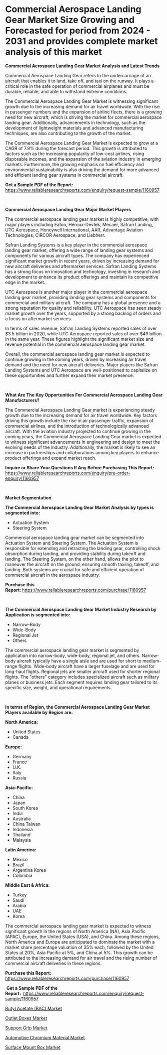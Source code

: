 <p><h1>Commercial Aerospace Landing Gear Market Size Growing and Forecasted for period from 2024 - 2031 and provides complete market analysis of this market</h1></p><p><strong>Commercial Aerospace Landing Gear Market Analysis and Latest Trends</strong></p>
<p><p>Commercial Aerospace Landing Gear refers to the undercarriage of an aircraft that enables it to land, take off, and taxi on the runway. It plays a critical role in the safe operation of commercial airplanes and must be durable, reliable, and able to withstand extreme conditions.</p><p>The Commercial Aerospace Landing Gear Market is witnessing significant growth due to the increasing demand for air travel worldwide. With the rise in passenger numbers and the expansion of airline fleets, there is a growing need for new aircraft, which is driving the market for commercial aerospace landing gear. Additionally, advancements in technology, such as the development of lightweight materials and advanced manufacturing techniques, are also contributing to the growth of the market.</p><p>The Commercial Aerospace Landing Gear Market is expected to grow at a CAGR of 7.9% during the forecast period. This growth is attributed to factors such as the increasing popularity of low-cost airlines, rising disposable incomes, and the expansion of the aviation industry in emerging markets. Furthermore, the growing emphasis on fuel efficiency and environmental sustainability is also driving the demand for more advanced and efficient landing gear systems in commercial aircraft.</p></p>
<p><strong>Get a Sample PDF of the Report:&nbsp;</strong> <a href="https://www.reliableresearchreports.com/enquiry/request-sample/1160957">https://www.reliableresearchreports.com/enquiry/request-sample/1160957</a></p>
<p>&nbsp;</p>
<p><strong>Commercial Aerospace Landing Gear Major Market Players</strong></p>
<p><p>The commercial aerospace landing gear market is highly competitive, with major players including Eaton, Heroux-Devtek, Mecaer, Safran Landing, UTC Aerospace, Honeywell International, AAR, Advantage Aviation Technologies, CIRCOR Aerospace, and Liebherr.</p><p>Safran Landing Systems is a key player in the commercial aerospace landing gear market, offering a wide range of landing gear systems and components for various aircraft types. The company has experienced significant market growth in recent years, driven by increasing demand for new aircraft deliveries and aftermarket services. Safran Landing Systems has a strong focus on innovation and technology, investing in research and development to enhance its product offerings and maintain its competitive edge in the market.</p><p>UTC Aerospace is another major player in the commercial aerospace landing gear market, providing landing gear systems and components for commercial and military aircraft. The company has a global presence and a strong reputation for quality and reliability. UTC Aerospace has seen steady market growth over the years, supported by a strong backlog of orders and a focus on aftermarket services.</p><p>In terms of sales revenue, Safran Landing Systems reported sales of over $3.5 billion in 2020, while UTC Aerospace reported sales of over $49 billion in the same year. These figures highlight the significant market size and revenue potential in the commercial aerospace landing gear market.</p><p>Overall, the commercial aerospace landing gear market is expected to continue growing in the coming years, driven by increasing air travel demand and the need for new aircraft deliveries. Major players like Safran Landing Systems and UTC Aerospace are well-positioned to capitalize on these opportunities and further expand their market presence.</p></p>
<p>&nbsp;</p>
<p><strong>What Are The Key Opportunities For Commercial Aerospace Landing Gear Manufacturers?</strong></p>
<p><p>The Commercial Aerospace Landing Gear market is experiencing steady growth due to the increasing demand for air travel worldwide. Key factors driving this growth include the rise in air passenger traffic, expansion of commercial airlines, and the introduction of technologically advanced aircraft. With the aviation industry projected to continue growing in the coming years, the Commercial Aerospace Landing Gear market is expected to witness significant advancements in engineering and design to meet the evolving needs of the industry. Additionally, the market is likely to see an increase in partnerships and collaborations among key players to enhance product offerings and expand market reach.</p></p>
<p><strong>Inquire or Share Your Questions If Any Before Purchasing This Report:</strong> <a href="https://www.reliableresearchreports.com/enquiry/pre-order-enquiry/1160957">https://www.reliableresearchreports.com/enquiry/pre-order-enquiry/1160957</a></p>
<p>&nbsp;</p>
<p><strong>Market Segmentation</strong></p>
<p><strong>The Commercial Aerospace Landing Gear Market Analysis by types is segmented into:</strong></p>
<p><ul><li>Actuation System</li><li>Steering System</li></ul></p>
<p><p>Commercial aerospace landing gear market can be segmented into Actuation System and Steering System. The Actuation System is responsible for extending and retracting the landing gear, controlling shock absorption during landing, and providing stability during takeoff and landing. The Steering System, on the other hand, allows the pilot to maneuver the aircraft on the ground, ensuring smooth taxiing, takeoff, and landing. Both systems are crucial for safe and efficient operation of commercial aircraft in the aerospace industry.</p></p>
<p><strong>Purchase this Report:&nbsp;</strong><a href="https://www.reliableresearchreports.com/purchase/1160957">https://www.reliableresearchreports.com/purchase/1160957</a></p>
<p>&nbsp;</p>
<p><strong>The Commercial Aerospace Landing Gear Market Industry Research by Application is segmented into:</strong></p>
<p><ul><li>Narrow-Body</li><li>Wide-Body</li><li>Regional Jet</li><li>Others</li></ul></p>
<p><p>The commercial aerospace landing gear market is segmented by application into narrow-body, wide-body, regional jet, and others. Narrow-body aircraft typically have a single aisle and are used for short to medium-range flights. Wide-body aircraft have a larger fuselage and are used for long-haul flights. Regional jets are smaller aircraft used for shorter regional flights. The "others" category includes specialized aircraft such as military planes or business jets. Each segment requires landing gear tailored to its specific size, weight, and operational requirements.</p></p>
<p>&nbsp;</p>
<p><strong>In terms of Region, the Commercial Aerospace Landing Gear Market Players available by Region are:</strong></p>
<p>
    <p> <strong> North America: </strong>
        <ul>
            <li>United States</li>
            <li>Canada</li>
        </ul>
        </p> 
    <p> <strong> Europe: </strong>
        <ul>
            <li>Germany</li>
            <li>France</li>
            <li>U.K.</li>
            <li>Italy</li>
            <li>Russia</li>
        </ul>
        </p> 
    <p> <strong> Asia-Pacific: </strong>
        <ul>
            <li>China</li>
            <li>Japan</li>
            <li>South Korea</li>
            <li>India</li>
            <li>Australia</li>
            <li>China Taiwan</li>
            <li>Indonesia</li>
            <li>Thailand</li>
            <li>Malaysia</li>
        </ul>
        </p> 
    <p> <strong> Latin America: </strong>
        <ul>
            <li>Mexico</li>
            <li>Brazil</li>
            <li>Argentina Korea</li>
            <li>Colombia</li>
        </ul>
        </p> 
    <p> <strong> Middle East & Africa: </strong>
        <ul>
            <li>Turkey</li>
            <li>Saudi</li>
            <li>Arabia</li>
            <li>UAE</li>
            <li>Korea</li>
        </ul>
    </p>
    </p>
<p><p>The commercial aerospace landing gear market is expected to witness significant growth in the regions of North America (NA), Asia Pacific (APAC), Europe, the United States (USA), and China. Among these regions, North America and Europe are anticipated to dominate the market with a market share percentage valuation of 35% each, followed by the United States at 20%, Asia Pacific at 5%, and China at 5%. This growth can be attributed to the increasing demand for air travel and the rising number of commercial aircraft deliveries in these regions.</p></p>
<p><strong>Purchase this Report: </strong><a href="https://www.reliableresearchreports.com/purchase/1160957">https://www.reliableresearchreports.com/purchase/1160957</a></p>
<p>&nbsp;<strong>Get a Sample PDF of the Report:&nbsp;&nbsp;</strong><a href="https://www.reliableresearchreports.com/enquiry/request-sample/1160957">https://www.reliableresearchreports.com/enquiry/request-sample/1160957</a></p>
<p><strong></strong></p>
<p><p><a href="https://github.com/AKSHATREPORTPRIME/Market-Research-Report-List-3/blob/main/butyl-acetate-bac-market.md">Butyl Acetate (BAC) Market</a></p><p><a href="https://medium.com/@kartik.reportprime/outlet-boxes-market-outlook-industry-overview-and-forecast-2024-to-2031-e4ef973c8eb3">Outlet Boxes Market</a></p><p><a href="https://medium.com/@kartik.reportprime/support-grip-market-size-cagr-trends-2024-2030-9c78ce7f93e5">Support Grip Market</a></p><p><a href="https://github.com/rahu1505/Market-Research-Report-List-2/blob/main/automotive-chromium-material-market.md">Automotive Chromium Material Market</a></p><p><a href="https://medium.com/@kartik.reportprime/surface-mount-box-market-furnishes-information-on-market-share-market-trends-and-market-growth-7894ed707236">Surface Mount Box Market</a></p></p>